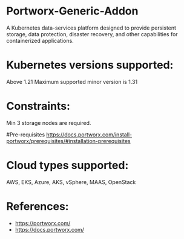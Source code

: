 # Portworx-Generic-Addon 
A Kubernetes data-services platform designed to provide persistent storage, data protection, disaster recovery, and other capabilities for containerized applications. 

# Kubernetes versions supported:
Above 1.21
Maximum supported minor version is 1.31

# Constraints:
Min 3 storage nodes are required.

#Pre-requisites
https://docs.portworx.com/install-portworx/prerequisites/#installation-prerequisites

# Cloud types supported:
AWS, EKS, Azure, AKS, vSphere, MAAS, OpenStack

# References:
  - https://portworx.com/ 
  - https://docs.portworx.com/ 
